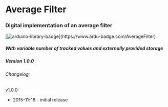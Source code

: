 # Average Filter

### Digital implementation of an average filter
[![arduino-library-badge](https://www.ardu-badge.com/badge/AverageFilter.svg?)](https://www.ardu-badge.com/AverageFilter)

##### With variable number of tracked values and externally provided storage

##### Version 1.0.0



###### Changelog:

v1.0.0:

- 2015-11-18 - initial release
